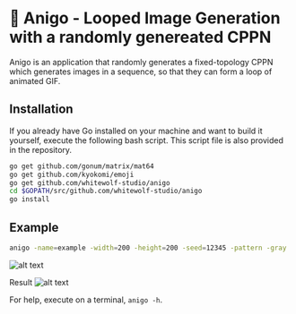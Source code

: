 # &#127843; Anigo - Looped Image Generation with a randomly genereated CPPN
Anigo is an application that randomly generates a fixed-topology CPPN which
generates images in a sequence, so that they can form a loop of animated GIF.

## Installation
If you already have Go installed on your machine and want to build it yourself,
execute the following bash script. This script file is also provided in the repository.

```bash
go get github.com/gonum/matrix/mat64
go get github.com/kyokomi/emoji
go get github.com/whitewolf-studio/anigo
cd $GOPATH/src/github.com/whitewolf-studio/anigo
go install
```

## Example
```bash
anigo -name=example -width=200 -height=200 -seed=12345 -pattern -gray
```
![alt text](https://github.com/whitewolf-studio/anigo/blob/master/screenshot.png "screenshot")

Result
![alt text](https://github.com/whitewolf-studio/anigo/blob/master/example.gif "example animation")

For help, execute on a terminal, `anigo -h`.
